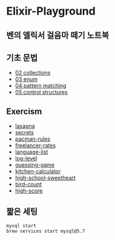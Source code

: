 # Elixir-Playground

## 벤의 엘릭서 걸음마 떼기 노트북

## 기초 문법
- [02 collections](02_collections.ex)
- [03 enum](03_enum.ex)
- [04 pattern matching](04_pattern_matching.ex)
- [05 control structures](05_control_structures.ex)

## Exercism
- [lasagna](lasagna/lib/lasagna.ex)
- [secrets](secrets/lib/secrets.ex)
- [pacman-rules](pacman-rules/lib/rules.ex)
- [freelancer-rates](freelancer-rates/lib/freelancer_rates.ex)
- [language-list](language-list/lib/language_list.ex)
- [log-level](log-level/lib/log_level.ex)
- [guessing-game](guessing-game/lib/guessing_game.ex)
- [kitchen-calculator](kitchen-calculator/lib/kitchen_calculator.ex)
- [high-school-sweetheart](high-school-sweetheart/lib/high_school_sweetheart.ex)
- [bird-count](bird-count/lib/bird_count.ex)
- [high-score](high-school-sweetheart/lib/high_school_sweetheart.ex)

## 짧은 세팅
```
mysql start
brew services start mysql@5.7
```